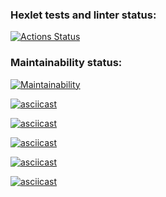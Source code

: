 ### Hexlet tests and linter status:

[![Actions Status](https://github.com/gozhon/frontend-project-44/actions/workflows/hexlet-check.yml/badge.svg)](https://github.com/gozhon/frontend-project-44/actions)

### Maintainability status:

[![Maintainability](https://api.codeclimate.com/v1/badges/302bbe2fab8e8eb237a2/maintainability)](https://codeclimate.com/github/gozhon/frontend-project-44/maintainability)

[![asciicast](https://asciinema.org/a/f3cm6GLMTWMZ2lc25vdzlgycG.png)](https://asciinema.org/a/f3cm6GLMTWMZ2lc25vdzlgycG)

[![asciicast](https://asciinema.org/a/5za1qeragY4izI0FJcPYXQsnK.png)](https://asciinema.org/a/5za1qeragY4izI0FJcPYXQsnK)

[![asciicast](https://asciinema.org/a/hUY2ENqofJap3uc0eW6qKqosB.png)](https://asciinema.org/a/hUY2ENqofJap3uc0eW6qKqosB)

[![asciicast](https://asciinema.org/a/ezn0NqmHR1Oi128vWZVRMUKxS.png)](https://asciinema.org/a/ezn0NqmHR1Oi128vWZVRMUKxS)

[![asciicast](https://asciinema.org/a/DpH6miDIeKLDO9ymvltDpqLbD.png)](https://asciinema.org/a/DpH6miDIeKLDO9ymvltDpqLbD)

